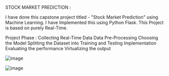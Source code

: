 STOCK MARKET PREDICTION :

I have done this capstone project titled - "Stock Market Prediction" using Machine Learning. I have Implemented this using Python Flask. This Project is based on purely Real-Time. 

Project Phase :
Collecting Real-Time Data
Data Pre-Processing 
Choosing the Model
Splitting the Dataset into Training and Testing
Implementation
Evaluating the performance
Virtualizing the output 

![image](https://github.com/dineshkumarDK47/Stock-market-prediction/assets/65418912/1c4aa66c-d98b-4086-975c-dde58ed8010b)

![image](https://github.com/dineshkumarDK47/Stock-market-prediction/assets/65418912/c58275ff-07aa-4467-9718-ad169fa0d54a)


